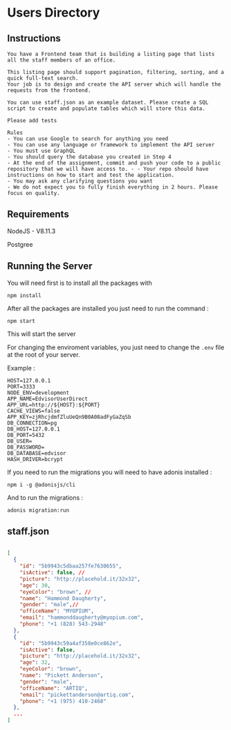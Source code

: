 # Users Directory 

## Instructions

```
You have a Frontend team that is building a listing page that lists all the staff members of an office.

This listing page should support pagination, filtering, sorting, and a quick full-text search.
Your job is to design and create the API server which will handle the requests from the frontend.

You can use staff.json as an example dataset. Please create a SQL script to create and populate tables which will store this data.

Please add tests

Rules
- You can use Google to search for anything you need
- You can use any language or framework to implement the API server
- You must use GraphQL 
- You should query the database you created in Step 4 
- At the end of the assignment, commit and push your code to a public repository that we will have access to. - - Your repo should have instructions on how to start and test the application.
- You may ask any clarifying questions you want
- We do not expect you to fully finish everything in 2 hours. Please focus on quality.

```

## Requirements

NodeJS - V8.11.3

Postgree

## Running the Server

You will need first is to install all the packages with 

`npm install`

After all the packages are installed you just need to run the command :

`npm start`

This will start the server

For changing the enviroment variables, you just need to change the `.env` file at the root of your server.

Example : 

```
HOST=127.0.0.1
PORT=3333
NODE_ENV=development
APP_NAME=EdvisorUserDirect
APP_URL=http://${HOST}:${PORT}
CACHE_VIEWS=false
APP_KEY=zjRhcjdmfZluUeQn9B0A08adFyGaZqSb
DB_CONNECTION=pg
DB_HOST=127.0.0.1
DB_PORT=5432
DB_USER=
DB_PASSWORD=
DB_DATABASE=edvisor
HASH_DRIVER=bcrypt
```

If you need to run the migrations you will need to have adonis installed : 

`npm i -g @adonisjs/cli`

And to run the migrations : 

`adonis migration:run`


## staff.json

```json 

[
  {
    "id": "5b9943c5dbaa257fe7630655",
    "isActive": false, // 
    "picture": "http://placehold.it/32x32",
    "age": 30,
    "eyeColor": "brown", // 
    "name": "Hammond Daugherty",
    "gender": "male",// 
    "officeName": "MYOPIUM",
    "email": "hammonddaugherty@myopium.com",
    "phone": "+1 (828) 543-2948"
  },
  {
    "id": "5b9943c59a4af358e0ce862e",
    "isActive": false,
    "picture": "http://placehold.it/32x32",
    "age": 32,
    "eyeColor": "brown",
    "name": "Pickett Anderson",
    "gender": "male",
    "officeName": "ARTIQ",
    "email": "pickettanderson@artiq.com",
    "phone": "+1 (975) 410-2468"
  },
  ...
]


```
